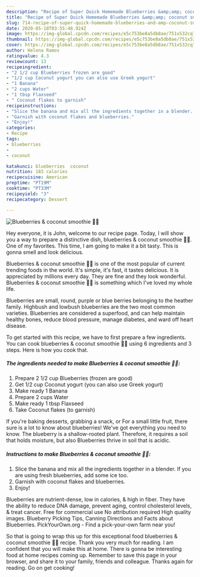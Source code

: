 ```yaml
---
description: "Recipe of Super Quick Homemade Blueberries &amp;amp; coconut smoothie 🥥💜"
title: "Recipe of Super Quick Homemade Blueberries &amp;amp; coconut smoothie 🥥💜"
slug: 714-recipe-of-super-quick-homemade-blueberries-and-amp-coconut-smoothie
date: 2020-05-18T03:55:48.924Z
image: https://img-global.cpcdn.com/recipes/e5c753be8a5db8ae/751x532cq70/blueberries-coconut-smoothie-🥥💜-recipe-main-photo.jpg
thumbnail: https://img-global.cpcdn.com/recipes/e5c753be8a5db8ae/751x532cq70/blueberries-coconut-smoothie-🥥💜-recipe-main-photo.jpg
cover: https://img-global.cpcdn.com/recipes/e5c753be8a5db8ae/751x532cq70/blueberries-coconut-smoothie-🥥💜-recipe-main-photo.jpg
author: Helena Ramos
ratingvalue: 4.3
reviewcount: 13
recipeingredient:
- "2 1/2 cup Blueberries frozen are good"
- "1/2 cup Coconut yogurt you can also use Greek yogurt"
- "1 Banana"
- "2 cups Water"
- "1 tbsp Flaxseed"
- " Coconut flakes to garnish"
recipeinstructions:
- "Slice the banana and mix all the ingredients together in a blender. If you are using fresh blueberries, add some ice too."
- "Garnish with coconut flakes and blueberries."
- "Enjoy!"
categories:
- Recipe
tags:
- blueberries
- 
- coconut

katakunci: blueberries  coconut 
nutrition: 183 calories
recipecuisine: American
preptime: "PT19M"
cooktime: "PT33M"
recipeyield: "3"
recipecategory: Dessert

---
```



![Blueberries &amp; coconut smoothie 🥥💜](https://img-global.cpcdn.com/recipes/e5c753be8a5db8ae/751x532cq70/blueberries-coconut-smoothie-🥥💜-recipe-main-photo.jpg)

Hey everyone, it is John, welcome to our recipe page. Today, I will show you a way to prepare a distinctive dish, blueberries &amp; coconut smoothie 🥥💜. One of my favorites. This time, I am going to make it a bit tasty. This is gonna smell and look delicious.

Blueberries &amp; coconut smoothie 🥥💜 is one of the most popular of current trending foods in the world. It's simple, it's fast, it tastes delicious. It is appreciated by millions every day. They are fine and they look wonderful. Blueberries &amp; coconut smoothie 🥥💜 is something which I've loved my whole life.

Blueberries are small, round, purple or blue berries belonging to the heather family. Highbush and lowbush blueberries are the two most common varieties. Blueberries are considered a superfood, and can help maintain healthy bones, reduce blood pressure, manage diabetes, and ward off heart disease.


To get started with this recipe, we have to first prepare a few ingredients. You can cook blueberries &amp; coconut smoothie 🥥💜 using 6 ingredients and 3 steps. Here is how you cook that.

<!--inarticleads1-->

##### The ingredients needed to make Blueberries &amp; coconut smoothie 🥥💜:

1. Prepare 2 1/2 cup Blueberries (frozen are good)
1. Get 1/2 cup Coconut yogurt (you can also use Greek yogurt)
1. Make ready 1 Banana
1. Prepare 2 cups Water
1. Make ready 1 tbsp Flaxseed
1. Take  Coconut flakes (to garnish)


If you&#39;re baking desserts, grabbing a snack, or For a small little fruit, there sure is a lot to know about blueberries! We&#39;ve got everything you need to know. The blueberry is a shallow-rooted plant. Therefore, it requires a soil that holds moisture, but also Blueberries thrive in soil that is acidic. 

<!--inarticleads2-->

##### Instructions to make Blueberries &amp; coconut smoothie 🥥💜:

1. Slice the banana and mix all the ingredients together in a blender. If you are using fresh blueberries, add some ice too.
1. Garnish with coconut flakes and blueberries.
1. Enjoy!


Blueberries are nutrient-dense, low in calories, &amp; high in fiber. They have the ability to reduce DNA damage, prevent aging, control cholesterol levels, &amp; treat cancer. Free for commercial use No attribution required High quality images. Blueberry Picking Tips, Canning Directions and Facts about Blueberries. PickYourOwn.org - Find a pick-your-own farm near you! 

So that is going to wrap this up for this exceptional food blueberries &amp; coconut smoothie 🥥💜 recipe. Thank you very much for reading. I am confident that you will make this at home. There is gonna be interesting food at home recipes coming up. Remember to save this page in your browser, and share it to your family, friends and colleague. Thanks again for reading. Go on get cooking!
